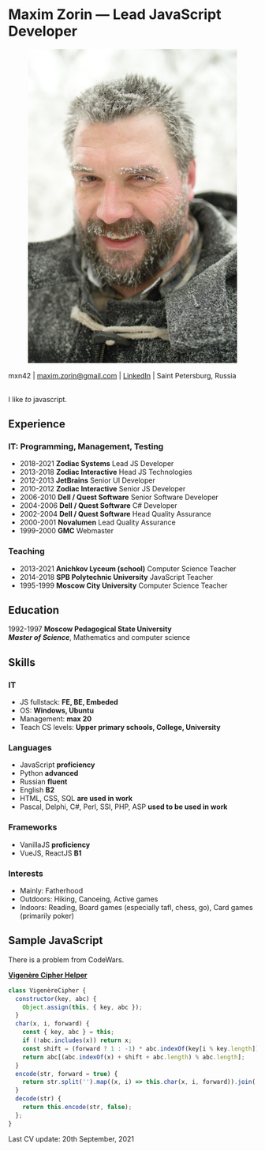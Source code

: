 # Maxim Zorin — **Lead JavaScript Developer**
<figure class="photo"><img src="mxn42-photo.jpg" alt="Maxim Zorin in winter"></figure>

<aside>
mxn42 | <a href="mailto:maxim.zorin@gmail.com">maxim.zorin@gmail.com</a> | <a href="https://www.linkedin.com/in/maximzorin/">LinkedIn</a> | Saint Petersburg, Russia
</aside>

\
I like _to_ javascript.

## Experience

### IT: Programming, Management, Testing
- 2018-2021 **Zodiac Systems** Lead JS Developer
- 2013-2018 **Zodiac Interactive** Head JS Technologies
- 2012-2013 **JetBrains** Senior UI Developer
- 2010-2012 **Zodiac Interactive** Senior JS Developer
- 2006-2010 **Dell / Quest Software** Senior Software Developer
- 2004-2006 **Dell / Quest Software** C# Developer
- 2002-2004 **Dell / Quest Software** Head Quality Assurance
- 2000-2001 **Novalumen** Lead Quality Assurance
- 1999-2000 **GMC** Webmaster

### Teaching
- 2013-2021 **Anichkov Lyceum (school)** Computer Science Teacher
- 2014-2018 **SPB Polytechnic University** JavaScript Teacher
- 1995-1999 **Moscow City University** Computer Science Teacher

## Education

1992-1997 **Moscow Pedagogical State University** \
_**Master of Science**_, Mathematics and computer science

## Skills

### IT
- JS fullstack: **FE, BE, Embeded**
- OS: **Windows, Ubuntu**
- Management: **max 20**
- Teach CS levels: **Upper primary schools, College, University**

### Languages
- JavaScript **proficiency**
- Python **advanced**
- Russian **fluent**
- English **B2**
- HTML, CSS, SQL **are used in work**
- Pascal, Delphi, C#, Perl, SSI, PHP, ASP **used to be used in work**

### Frameworks
- VanillaJS  **proficiency**
- VueJS, ReactJS **B1**

### Interests
- Mainly: Fatherhood
- Outdoors: Hiking, Canoeing, Active games
- Indoors: Reading, Board games (especially tafl, chess, go), Сard games (primarily poker)

## Sample JavaScript

There is a problem from CodeWars.

**[Vigenère Cipher Helper](https://www.codewars.com/kata/52d1bd3694d26f8d6e0000d3)**
```javascript
class VigenèreCipher {
  constructor(key, abc) {
    Object.assign(this, { key, abc });
  }
  char(x, i, forward) {
    const { key, abc } = this;
    if (!abc.includes(x)) return x;
    const shift = (forward ? 1 : -1) * abc.indexOf(key[i % key.length]);
    return abc[(abc.indexOf(x) + shift + abc.length) % abc.length];
  }
  encode(str, forward = true) {
    return str.split('').map((x, i) => this.char(x, i, forward)).join('');
  }
  decode(str) {
    return this.encode(str, false);
  };
}
```


<aside class="last-update">
  Last CV update: <time datetime="2021-09-20">20th September, 2021</time>
</aside>

